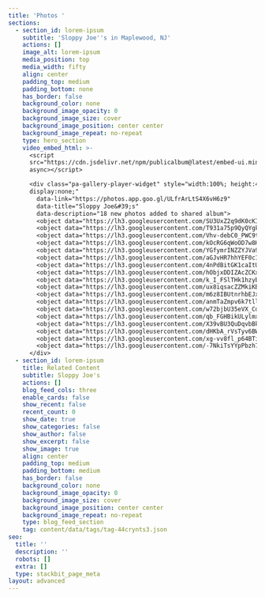 ```yaml
---
title: 'Photos '
sections:
  - section_id: lorem-ipsum
    subtitle: 'Sloppy Joe''s in Maplewood, NJ'
    actions: []
    image_alt: lorem-ipsum
    media_position: top
    media_width: fifty
    align: center
    padding_top: medium
    padding_bottom: none
    has_border: false
    background_color: none
    background_image_opacity: 0
    background_image_size: cover
    background_image_position: center center
    background_image_repeat: no-repeat
    type: hero_section
    video_embed_html: >-
      <script
      src="https://cdn.jsdelivr.net/npm/publicalbum@latest/embed-ui.min.js"
      async></script>

      <div class="pa-gallery-player-widget" style="width:100%; height:480px;
      display:none;"
        data-link="https://photos.app.goo.gl/ULfrArLtS4X6vH6z9"
        data-title="Sloppy Joe&#39;s"
        data-description="18 new photos added to shared album">
        <object data="https://lh3.googleusercontent.com/SU3UxZ2q9dK0cKIeHvcADjUeaBSsp_I7CR4Bvg4oGfl1E1qsQoMypGi7B6HU6RQ9xE7htm9EM2_5ZmjcTixjnWFxc4edtWrdMn38eeDMBNYgEj2YqxVRU-ijop7flIZEwuJknuI0=w1920-h1080"></object>
        <object data="https://lh3.googleusercontent.com/T931a75p9QyQYgkhmVTslpMjbPKhN23SUEWU9WDmHyXQud9eW8uTy6Hv3ghdkulsIajzy-YN5xlmnXrsVtfcjdsjctnDsb2off6DG24k_lRyT5qlCp0goZfvNKNEBUURZefAi_Ej=w1920-h1080"></object>
        <object data="https://lh3.googleusercontent.com/Vhv-debC0_PWC9tN0OSM9pO5ScKXB1B_TwlheFXn4r7idYrBcjO6qSOJrRl5FzzVY6-nJyNfC6bJpAXfPijWajqQHGSTzKn6IhuHv-V2SVB1Si0Fyak9qft5XzKLmQ-iCCilIDyz=w1920-h1080"></object>
        <object data="https://lh3.googleusercontent.com/kOcRG6qWoOD7w8HMvTJ2pvgkyV55p-smt6Lf9IaE0wYLsEnOJ-8O258Rx1eHtf7dJ2Xirp7RGKY9VySVBGw9ajeYRo9SGj90iCPvZGXc4bijr-lTOlUImw9OgflOdSFE3WtV3XlY=w1920-h1080"></object>
        <object data="https://lh3.googleusercontent.com/YGfymrINZZYJVa9f7rve-4bS24bGa-7imqfXwnhkNNcWLZ6WHq16ZUWzieVgH5HJGydA8Hbjfjgq4Ys81W3lWNEX1IHqqCVuwsjNjqYXPUyP0Bhui-kifG2I9w9cOmIthaYYDWuE=w1920-h1080"></object>
        <object data="https://lh3.googleusercontent.com/aGJvHR7hhYEF0c1ik_BpU-6b9ROExPIs6TTvXKnZSHVmMRtd2rUUvBxc_lczPQ6yFI0VWY0gLSIJq1mTStbXkDAlPfSyARaFNkTLcyDw6JYXLfaDx_9tttny8hnFTIzRN_Tyu52o=w1920-h1080"></object>
        <object data="https://lh3.googleusercontent.com/4nPdBitGK1caItUsJfz5g-aAv9IDT0MZClQBG82u4d-ab3ePzVsZ6fziFO0Xx-j6Rmpps5WwzArLcWEJw4XV9PWSKZoJBFfb6IGidmzgkUvoaBmxndoHxPss6FqOoKSmhh6jAdNR=w1920-h1080"></object>
        <object data="https://lh3.googleusercontent.com/hObjxDDIZAcZCKxgxe2hpxaVwosc6HyOA03umICZaYJ2x4cLTdC5waA--qX2mDEkU1FONCExItxPmreX8JiNdXq2ptdKMCzZkGui2eOcyiKOxEh9y8M6fCDlEu7-BtjR0GEMZJGf=w1920-h1080"></object>
        <object data="https://lh3.googleusercontent.com/k_I_FSlTHk1hzybkG80_wE2qSDIEva2azrvF7MCQvB1sIUY-J7DsVDI4bMowfV2-tpY_5b8sFcQvq6acTwEA0o4NA_HeOa5_nydbKDIu-drnazLQsy61IgLsJ4xI6UHu_DA_yFqi=w1920-h1080"></object>
        <object data="https://lh3.googleusercontent.com/ux8iqsacZZMkiKBsORR5YP-D48euNZwxLb3hlu0Vs2h4lqYB4cx4OmhdaTA4CFGF-NB3A43qcv-GIgOPdAcmOuQIVHyUOqUcWsbUPFAH1iplsPOfU4ZZ6-XDvEa0Y-VF8L9HSTxz=w1920-h1080"></object>
        <object data="https://lh3.googleusercontent.com/m6z8IBUtnrhbEJxjhfI3an40rd2GixbvJVu_RN5DhTWPgdhT41F7DPjZg-bhfT1FJdzIq9B6UMSwWBDVI1Rv2Qz56P1ioy79O2p1_8stvoSKC26Lq5zBxLgpKIQvRseAV3jUjlz3=w1920-h1080"></object>
        <object data="https://lh3.googleusercontent.com/anmTaZmpv6k7tllYnBvDh73ravN7WO3h1dibwzYBcOZezSd7cWkFJCJ-nPvrlzp6TekvxT9cOqhUbpxtgsjHqddOAUm2dPgzUcHbYhocI7sNgmQCRNKT3BqmUwdu7wSNm6GkgW89=w1920-h1080"></object>
        <object data="https://lh3.googleusercontent.com/w72bjbU35eVX_CdtfbP-ufaw-mGk5s5U9ggh5v-b9O-ewRPqnjC7B-IlD6v-wLATcKamvxpD7kuWBM-P0IiFJHUO6xDbg-ShrvNsJnQvnEx3ETH1kd2EZnPNpnB56t-30Opcs8NX=w1920-h1080"></object>
        <object data="https://lh3.googleusercontent.com/qb_FGHBikULylmxzjgTN3Ji2rR-x1fJE7uOXrhuo6T75cjozTzdvLojArm45zqQ9A3wI37r_em3sDAJ_Psvp9fKBWRd60VA0W3-S1yeJYk9iTzAXxmTUPKwEX1ls7mSO9HMtZbsm=w1920-h1080"></object>
        <object data="https://lh3.googleusercontent.com/X39vBU3QuDqvbBksxmakhwwp4I_Jp4OrJ0o5YM3R95P2J533BfdDeRoOKpahpqV3qqBxNrHwWTfehxjSNbCtCc_hlWKBF3KUONJBHYoE6KrdZytZEc3FAGqKD9nspwwHxDH4d8JI=w1920-h1080"></object>
        <object data="https://lh3.googleusercontent.com/dHKbA_rVsTyv6BWxECcnZLRWVmCwbo8_PibNrtHJrWEqkQF9iQllYvbxuSyAZdID4NlFLw7rB4dszkUmMlPymjgCx2Icgq42J1eSWRMQQkLL1eJTCSHvNQKK21Z5ITy00hQw2ssX=w1920-h1080"></object>
        <object data="https://lh3.googleusercontent.com/xg-vv8fl_p64BTit7kCNCD8JRQwq-Gtbm63h4R1fY3jLj6pg4mMl8xTfA54nAIF-wtlcYYzFPi7b6hC5-BbNX33ZMcGjT56hOdcKpWg6Nwh5_3koqiXimKDvTRhahgw5ZP8re6PN=w1920-h1080"></object>
        <object data="https://lh3.googleusercontent.com/-7NkiTsYYpPbzh7uzFOpe33Atbv_OFL-QbVmSa3HKwoyOMLEeTqyxb2LR79Q5L-nD8ELhnhhj80MZsUMcNaVal20gXT5s2IjZBnTkGb9W4yM7kvJ6ALMXQoITxaV_DY5bPagJT-e=w1920-h1080"></object>
      </div>
  - section_id: lorem-ipsum
    title: Related Content
    subtitle: Sloppy Joe's
    actions: []
    blog_feed_cols: three
    enable_cards: false
    show_recent: false
    recent_count: 0
    show_date: true
    show_categories: false
    show_author: false
    show_excerpt: false
    show_image: true
    align: center
    padding_top: medium
    padding_bottom: medium
    has_border: false
    background_color: none
    background_image_opacity: 0
    background_image_size: cover
    background_image_position: center center
    background_image_repeat: no-repeat
    type: blog_feed_section
    tag: content/data/tags/tag-44crynts3.json
seo:
  title: ''
  description: ''
  robots: []
  extra: []
  type: stackbit_page_meta
layout: advanced
---
```

